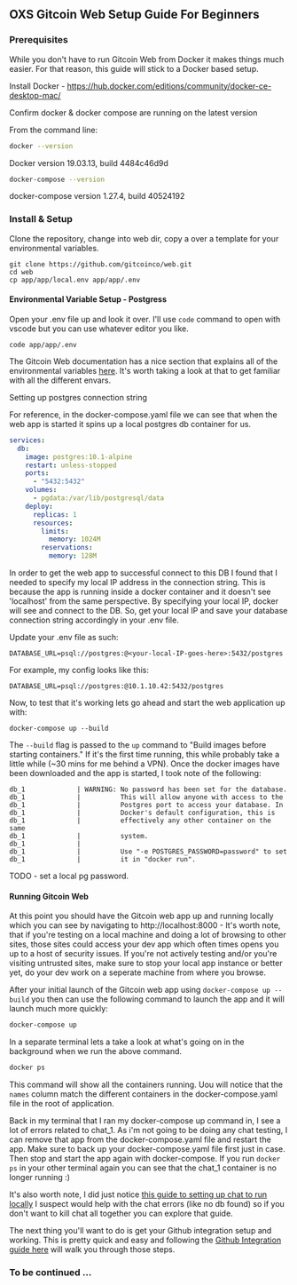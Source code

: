 ## OXS Gitcoin Web Setup Guide For Beginners  

### Prerequisites 

While you don't have to run Gitcoin Web from Docker it makes things much easier. For that reason, this guide will stick to a Docker based setup. 

Install Docker - https://hub.docker.com/editions/community/docker-ce-desktop-mac/

Confirm docker & docker compose are running on the latest version 

From the command line:

```bash
docker --version
```

Docker version 19.03.13, build 4484c46d9d

```bash
docker-compose --version
```

docker-compose version 1.27.4, build 40524192

### Install & Setup 

Clone the repository, change into web dir, copy a over a template for your environmental variables.  

```
git clone https://github.com/gitcoinco/web.git
cd web
cp app/app/local.env app/app/.env
```

#### Environmental Variable Setup - Postgress 

Open your .env file up and look it over. I'll use `code` command to open with vscode but you can use whatever editor you like. 

```
code app/app/.env
```

The Gitcoin Web documentation has a nice section that explains all of the environmental variables [here](https://docs.gitcoin.co/mk_envvars/). It's worth taking a look at that to get familiar with all the different envars. 

Setting up postgres connection string 

For reference, in the docker-compose.yaml file we can see that when the web app is started it spins up a local postgres db container for us. 

```yaml
services:
  db:
    image: postgres:10.1-alpine
    restart: unless-stopped
    ports:
      - "5432:5432"
    volumes:
      - pgdata:/var/lib/postgresql/data
    deploy:
      replicas: 1
      resources:
        limits:
          memory: 1024M
        reservations:
          memory: 128M
```

In order to get the web app to successful connect to this DB I found that I needed to specify my local IP address in the connection string. This is because the app is running inside a docker container and it doesn't see 'localhost' from the same perspective. By specifying your local IP, docker will see and connect to the DB. So, get your local IP and save your database connection string accordingly in your .env file. 


Update your .env file as such:

```
DATABASE_URL=psql://postgres:@<your-local-IP-goes-here>:5432/postgres
```

For example, my config looks like this:

```
DATABASE_URL=psql://postgres:@10.1.10.42:5432/postgres
```

Now, to test that it's working lets go ahead and start the web application up with: 

```
docker-compose up --build
```

The `--build` flag is passed to the `up` command to "Build images before starting containers." If it's the first time running, this while probably take a little while (~30 mins for me behind a VPN). Once the docker images have been downloaded and the app is started, I took note of the following: 

```
db_1             | WARNING: No password has been set for the database.
db_1             |          This will allow anyone with access to the
db_1             |          Postgres port to access your database. In
db_1             |          Docker's default configuration, this is
db_1             |          effectively any other container on the same
db_1             |          system.
db_1             | 
db_1             |          Use "-e POSTGRES_PASSWORD=password" to set
db_1             |          it in "docker run".
```

TODO - set a local pg password. 

#### Running Gitcoin Web 

At this point you should have the Gitcoin web app up and running locally which you can see by navigating to http://localhost:8000 - It's worth note, that if you're testing on a local machine and doing a lot of browsing to other sites, those sites could access your dev app which often times opens you up to a host of security issues. If you're not actively testing and/or you're visiting untrusted sites, make sure to stop your local app instance or better yet, do your dev work on a seperate machine from where you browse. 

After your initial launch of the Gitcoin web app using `docker-compose up --build` you then can use the following command to launch the app and it will launch much more quickly: 

```bash
docker-compose up
```

In a separate terminal lets a take a look at what's going on in the background when we run the above command. 

```bash
docker ps
```

This command will show all the containers running. Uou will notice that the `names` column match the different containers in the docker-compose.yaml file in the root of application.  

Back in my terminal that I ran my docker-compose up command in, I see a lot of errors related to chat_1.  As i'm not going to be doing any chat testing, I can remove that app from the docker-compose.yaml file and restart the app. Make sure to back up your docker-compose.yaml file first just in case.  Then stop and start the app again with docker-compose. If you run `docker ps` in your other terminal again you can see that the chat_1 container is no longer running :) 

It's also worth note, I did just notice [this guide to setting up chat to run locally](https://github.com/gitcoinco/web/blob/master/docs/RUNNING_CHAT_LOCALLY_DOCKER.md) I suspect would help with the chat errors (like no db found) so if you don't want to kill chat all together you can explore that guide. 

The next thing you'll want to do is get your Github integration setup and working. This is pretty quick and easy and following the [Github Integration guide here](https://docs.gitcoin.co/mk_third_party_integrations/) will walk you through those steps. 


### To be continued ... 


